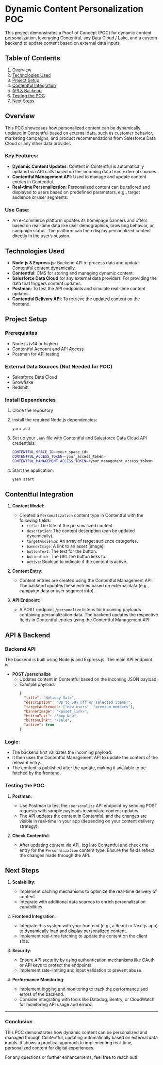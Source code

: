 
# Dynamic Content Personalization POC

This project demonstrates a Proof of Concept (POC) for dynamic content personalization, leveraging Contentful, any Data Cloud / Lake, and a custom backend to update content based on external data inputs.

## Table of Contents
1. [Overview](#overview)
2. [Technologies Used](#technologies-used)
3. [Project Setup](#project-setup)
4. [Contentful Integration](#contentful-integration)
5. [API & Backend](#api-backend)
6. [Testing the POC](#testing-the-poc)
7. [Next Steps](#next-steps)

## Overview

This POC showcases how personalized content can be dynamically updated in Contentful based on external data, such as customer behavior, marketing campaigns, and product recommendations from Salesforce Data Cloud or any other data provider.

### Key Features:
- **Dynamic Content Updates**: Content in Contentful is automatically updated via API calls based on the incoming data from external sources.
- **Contentful Management API**: Used to manage and update content entries in Contentful.
- **Real-time Personalization**: Personalized content can be tailored and displayed to users based on predefined parameters, e.g., target audience or user segments.

### Use Case:
- An e-commerce platform updates its homepage banners and offers based on real-time data like user demographics, browsing behavior, or campaign status. The platform can then display personalized content directly in the user’s session.

## Technologies Used

- **Node.js & Express.js**: Backend API to process data and update Contentful content dynamically.
- **Contentful**: CMS for storing and managing dynamic content.
- **Salesforce Data Cloud** (or any external data provider): For providing the data that triggers content updates.
- **Postman**: To test the API endpoints and simulate real-time content updates.
- **Contentful Delivery API**: To retrieve the updated content on the frontend.

## Project Setup

### Prerequisites
- Node.js (v14 or higher)
- Contentful Account and API Access
- Postman for API testing

### External Data Sources (Not Needed for POC)
- Salesforce Data Cloud
- Snowflake
- Redshift

### Install Dependencies
1. Clone the repository

2. Install the required Node.js dependencies:
   ```bash
   yarn add
   ```

3. Set up your `.env` file with Contentful and Salesforce Data Cloud API credentials:
   ```bash
   CONTENTFUL_SPACE_ID=<your_space_id>
   CONTENTFUL_ACCESS_TOKEN=<your_access_token>
   CONTENTFUL_MANAGEMENT_ACCESS_TOKEN=<your_management_access_token>
   ```

4. Start the application:
   ```bash
   yaen start
   ```

## Contentful Integration

1. **Content Model**: 
   - Created a `Personalization` content type in Contentful with the following fields:
     - `title`: The title of the personalized content.
     - `description`: The content description (can be updated dynamically).
     - `targetAudience`: An array of target audience categories.
     - `bannerImage`: A link to an asset (image).
     - `buttonText`: The text for the button.
     - `buttonLink`: The URL the button links to.
     - `active`: Boolean to indicate if the content is active.

2. **Content Entry**:
   - Content entries are created using the Contentful Management API. The backend updates these entries based on external data (e.g., campaign data or user segment info).

3. **API Endpoint**:
   - A POST endpoint `/personalize` listens for incoming payloads containing personalization data. The backend updates the respective fields in Contentful entries using the Contentful Management API.

## API & Backend

### Backend API
The backend is built using Node.js and Express.js. The main API endpoint is:

- **POST /personalize**
  - Updates content in Contentful based on the incoming JSON payload.
  - Example payload:
    ```json
    {
      "title": "Holiday Sale",
      "description": "Up to 50% off on selected items!",
      "targetAudience": ["new users", "premium members"],
      "bannerImage": "<asset_link>",
      "buttonText": "Shop Now",
      "buttonLink": "/sale",
      "active": true
    }
    ```

### Logic:
- The backend first validates the incoming payload.
- It then uses the Contentful Management API to update the content of the relevant entry.
- The content is published after the update, making it available to be fetched by the frontend.

### Testing the POC

1. **Postman**:
   - Use Postman to test the `/personalize` API endpoint by sending POST requests with sample payloads to simulate content updates.
   - The API updates the content in Contentful, and the changes are visible in real-time in your app (depending on your content delivery strategy).

2. **Check Contentful**:
   - After updating content via API, log into Contentful and check the entry for the `Personalization` content type. Ensure the fields reflect the changes made through the API.

## Next Steps

1. **Scalability**:
   - Implement caching mechanisms to optimize the real-time delivery of content.
   - Integrate with additional data sources to enrich personalization capabilities.

2. **Frontend Integration**:
   - Integrate this system with your frontend (e.g., a React or Next.js app) to dynamically load and display personalized content.
   - Implement real-time fetching to update the content on the client side.

3. **Security**:
   - Ensure API security by using authentication mechanisms like OAuth or API keys to protect the endpoints.
   - Implement rate-limiting and input validation to prevent abuse.

4. **Performance Monitoring**:
   - Implement logging and monitoring to track the performance and errors of the backend.
   - Consider integrating with tools like Datadog, Sentry, or CloudWatch for monitoring API usage and errors.

---

### Conclusion

This POC demonstrates how dynamic content can be personalized and managed through Contentful, updating automatically based on external data inputs. It shows a practical approach to implementing real-time, personalized content for digital experiences.

For any questions or further enhancements, feel free to reach out!
